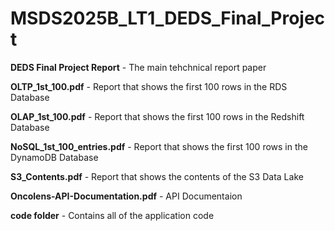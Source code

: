 # MSDS2025B_LT1_DEDS_Final_Project

**DEDS Final Project Report** - The main tehchnical report paper

**OLTP_1st_100.pdf** - Report that shows the first 100 rows in the RDS Database

**OLAP_1st_100.pdf** - Report that shows the first 100 rows in the Redshift Database

**NoSQL_1st_100_entries.pdf** - Report that shows the first 100 rows in the DynamoDB Database

**S3_Contents.pdf** - Report that shows the contents of the S3 Data Lake

**Oncolens-API-Documentation.pdf** - API Documentaion

**code folder** - Contains all of the application code